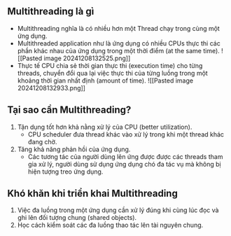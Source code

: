 ## Multithreading là gì

- Multithreading nghĩa là có nhiều hơn một Thread chạy trong cùng một ứng dụng.
- Multithreaded application như là ứng dụng có nhiều CPUs thực thi các phần khác nhau của ứng dụng trong một thời điểm (at the same time).
![[Pasted image 20241208132525.png]]
- Thực tế CPU chia sẻ thời gian thực thi (execution time) cho từng threads, chuyển đổi qua lại việc thực thi của từng luồng trong một khoảng thời gian nhất định (amount of time).
![[Pasted image 20241208132933.png]]
## Tại sao cần Multithreading?

1. Tận dụng tốt hơn khả nằng xử lý của CPU (better utilization).
	- CPU scheduler đưa thread khác vào xử lý trong khi một thread khác đang chờ.
2. Tăng khả năng phản hồi của ứng dụng.
	- Các tương tác của người dùng lên ứng được được các threads tham gia xử lý, người dùng sử dụng ứng dụng chó đa tác vụ mà không bị hiện tượng treo ứng dụng.
## Khó khăn khi triển khai Multithreading

1. Việc đa luồng trong một ứng dụng cần xử lý đúng khi cùng lúc đọc và ghi lên đối tượng chung (shared objects).
2. Học cách kiểm soát các đa luồng thao tác lên tài nguyên chung.